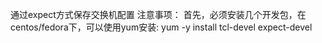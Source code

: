 通过expect方式保存交换机配置
注意事项：
首先，必须安装几个开发包，在centos/fedora下，可以使用yum安装:
yum -y install tcl-devel expect-devel  
